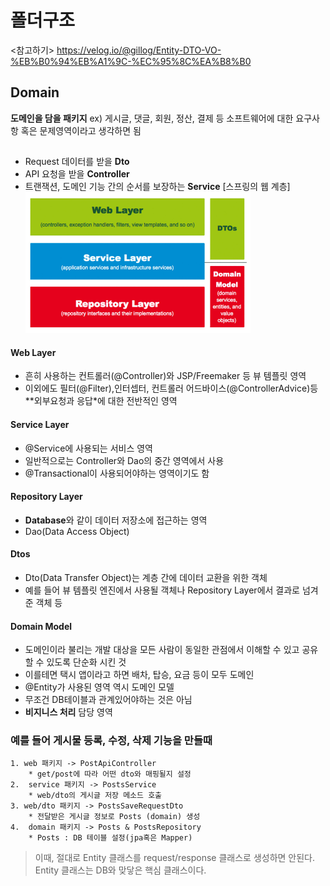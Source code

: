 # 폴더구조

<참고하기>
https://velog.io/@gillog/Entity-DTO-VO-%EB%B0%94%EB%A1%9C-%EC%95%8C%EA%B8%B0

## Domain
**도메인을 담을 패키지**
ex) 게시글, 댓글, 회원, 정산, 결제 등 소프트웨어에 대한 요구사항 혹은 문제영역이라고 생각하면 됨


##

* Request 데이터를 받을 **Dto**
* API 요청을 받을 **Controller**
* 트랜잭션, 도메인 기능 간의 순서를 보장하는 **Service**
[스프링의 웹 계층]
![3layer.PNG](https://github.com/smeil123/Spring_Study/blob/master/image/3layer.PNG)

#### Web Layer
* 흔히 사용하는 컨트롤러(@Controller)와 JSP/Freemaker 등 뷰 템플릿 영역
* 이외에도 필터(@Filter),인터셉터, 컨트롤러 어드바이스(@ControllerAdvice)등 **외부요청과 응답*에 대한 전반적인 영역

#### Service Layer
* @Service에 사용되는 서비스 영역
* 일반적으로는 Controller와 Dao의 중간 영역에서 사용
* @Transactional이 사용되어야하는 영역이기도 함

#### Repository Layer
* **Database**와 같이 데이터 저장소에 접근하는 영역
* Dao(Data Access Object)

#### Dtos
* Dto(Data Transfer Object)는 계층 간에 데이터 교환을 위한 객체
* 예를 들어 뷰 템플릿 엔진에서 사용될 객체나 Repository Layer에서 결과로 넘겨준 객체 등

#### Domain Model
* 도메인이라 불리는 개발 대상을 모든 사람이 동일한 관점에서 이해할 수 있고 공유할 수 있도록 단순화 시킨 것
* 이를테면 택시 앱이라고 하면 배차, 탑승, 요금 등이 모두 도메인
* @Entity가 사용된 영역 역시 도메인 모델
* 무조건 DB테이블과 관계있어야하는 것은 아님
* **비지니스 처리** 담당 영역

### 예를 들어 게시물 등록, 수정, 삭제 기능을 만들때

	1. web 패키지 -> PostApiController
		* get/post에 따라 어떤 dto와 매핑될지 설정
	2.  service 패키지 -> PostsService
		* web/dto의 게시글 저장 메소드 호출
	3. web/dto 패키지 -> PostsSaveRequestDto
		* 전달받은 게시글 정보로 Posts (domain) 생성
	4.  domain 패키지 -> Posts & PostsRepository
		* Posts : DB 테이블 설정(jpa혹은 Mapper)
	
> 이때, 절대로 Entity 클래스를 request/response 클래스로 생성하면 안된다.
	Entity 클래스는 DB와 맞닿은 핵심 클래스이다.
<!--stackedit_data:
eyJoaXN0b3J5IjpbLTg2MTc5MTUxMywtMTAwNzQ2ODcyMywtOD
gyMzExODgwLC0xMjg3MDY1MDgxLDE0OTg0MDU3OF19
-->